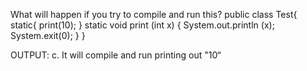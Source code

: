 What will happen if you try to compile and run this?
 public class Test{ 
static{ 
print(10); 
} 
static void print (int x) { 
System.out.println (x);
System.exit(0); 
}
}




OUTPUT:
c. It will compile and run printing out "10“
